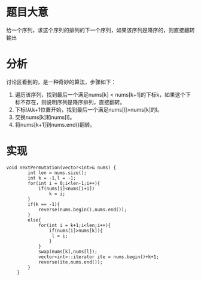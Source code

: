 # 题目大意
给一个序列，求这个序列的排列的下一个序列，如果该序列是降序的，则直接翻转输出
# 分析
讨论区看到的，是一种奇妙的算法，步骤如下：
1. 遍历该序列，找到最后一个满足nums[k] < nums[k+1]的下标k，如果这个下标不存在，则说明序列是降序排列，直接翻转。
2. 下标l从k+1位置开始，找到最后一个满足nums[l]>nums[k]的l。
3. 交换nums[k]和nums[l]。
4. 将nums[k+1]到nums.end()翻转。

# 实现
```
void nextPermutation(vector<int>& nums) {
        int len = nums.size();
        int k = -1,l = -1;
        for(int i = 0;i<len-1;i++){
            if(nums[i]<nums[i+1])
                k = i;
        }
        if(k == -1){
            reverse(nums.begin(),nums.end());
        }
        else{
        	for(int i = k+1;i<len;i++){
        	    if(nums[i]>nums[k]){
       	         l = i;
      		    }
      	  	}
       	    swap(nums[k],nums[l]);
       	    vector<int>::iterator ite = nums.begin()+k+1;
       	    reverse(ite,nums.end());
        }
    }
```